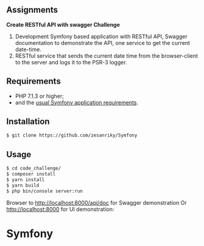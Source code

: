 Assignments
----------
**Create RESTful API with swagger Challenge**

1. Development Symfony based application with RESTful API, Swagger documentation to demonstrate the API, one service to get the current date-time.
2. RESTful service that sends the current date time from the browser-client to the server and logs it to the PSR-3 logger.



Requirements
------------

  * PHP 7.1.3 or higher;
  * and the [usual Symfony application requirements][2].

Installation
------------

```bash
$ git clone https://github.com/zesanriky/Symfony
```

Usage
-----

```bash
$ cd code_challenge/
$ composer install
$ yarn install
$ yarn build
$ php bin/console server:run
```
Browser to <http://localhost:8000/api/doc> for Swagger demonstration Or <http://localhost:8000> for UI demonstration:



[2]: https://symfony.com/doc/current/reference/requirements.html
# Symfony
